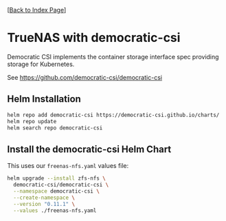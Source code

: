 [[Back to Index Page](../README.md)]

# TrueNAS with democratic-csi

Democratic CSI implements the container storage interface spec providing storage for Kubernetes.

See https://github.com/democratic-csi/democratic-csi

## Helm Installation

```bash
helm repo add democratic-csi https://democratic-csi.github.io/charts/
helm repo update
helm search repo democratic-csi
```

## Install the democratic-csi Helm Chart

This uses our `freenas-nfs.yaml` values file:

```bash
helm upgrade --install zfs-nfs \
  democratic-csi/democratic-csi \
  --namespace democratic-csi \
  --create-namespace \
  --version "0.11.1" \
  --values ./freenas-nfs.yaml
```